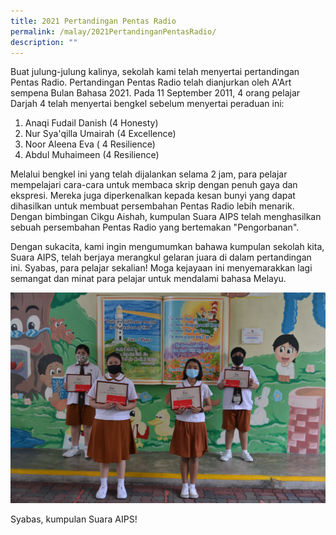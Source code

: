 ```yaml
---
title: 2021 Pertandingan Pentas Radio
permalink: /malay/2021PertandinganPentasRadio/
description: ""
---
```

Buat julung-julung kalinya, sekolah kami telah menyertai pertandingan Pentas Radio. Pertandingan Pentas Radio telah dianjurkan oleh A&#39;Art sempena Bulan Bahasa 2021. Pada 11 September 2011, 4 orang pelajar Darjah 4 telah menyertai bengkel sebelum menyertai peraduan ini:

1. Anaqi Fudail Danish (4 Honesty)
2. Nur Sya'qilla Umairah (4 Excellence)
3. Noor Aleena Eva ( 4 Resilience)
4. Abdul Muhaimeen (4 Resilience)
	
Melalui bengkel ini yang telah dijalankan selama 2 jam, para pelajar mempelajari cara-cara untuk membaca skrip dengan penuh gaya dan ekspresi. Mereka juga diperkenalkan kepada kesan bunyi yang dapat dihasilkan untuk membuat persembahan Pentas Radio lebih menarik. Dengan bimbingan Cikgu Aishah, kumpulan Suara AIPS telah menghasilkan sebuah persembahan Pentas Radio yang bertemakan "Pengorbanan".

Dengan sukacita, kami ingin mengumumkan bahawa kumpulan sekolah kita, Suara AIPS, telah berjaya merangkul gelaran juara di dalam pertandingan ini. Syabas, para pelajar sekalian! Moga kejayaan ini menyemarakkan lagi semangat dan minat para pelajar untuk mendalami bahasa Melayu.

<img src="/images/2021%20Pertandingan%20Pentas%20Radio.jpeg" alt="2021 Pertandingan Pentas Radio">

Syabas, kumpulan Suara AIPS!